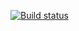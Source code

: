 [![Build status](https://ci.appveyor.com/api/projects/status/l7iqjw8344376su1?svg=true)](https://ci.appveyor.com/project/sapurina-t/settingci1-2a-4v8l6)
